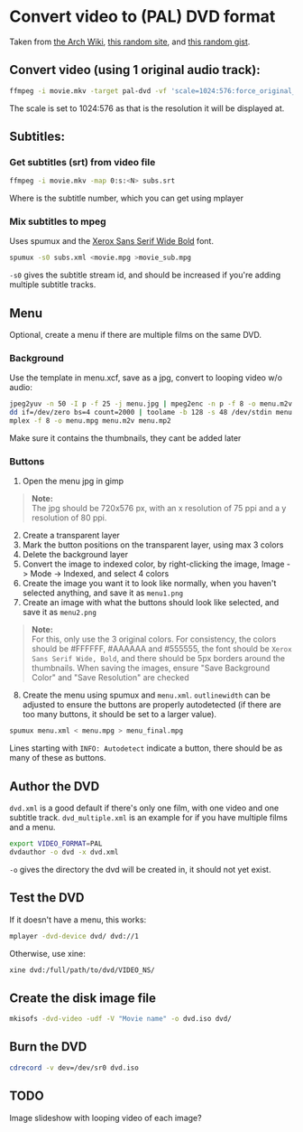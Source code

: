 # Convert video to (PAL) DVD format

Taken from [the Arch Wiki](https://wiki.archlinux.org/title/Convert_any_Movie_to_DVD_Video), [this random site](https://www.mythtv.org/wiki/Creating_a_DVD_with_a_menu), and [this random gist](https://gist.github.com/mikitsu/4bdc4cc956bed5931130a1a648b9e89e).

## Convert video (using 1 original audio track):

```sh
ffmpeg -i movie.mkv -target pal-dvd -vf 'scale=1024:576:force_original_aspect_ratio=decrease,pad=1024:576:(ow-iw)/2:(oh-ih)/2,setsar=1' movie.mpg
```
The scale is set to 1024:576 as that is the resolution it will be displayed at.

## Subtitles:

### Get subtitles (srt) from video file

```sh
ffmpeg -i movie.mkv -map 0:s:<N> subs.srt
```

Where <N> is the subtitle number, which you can get using mplayer

### Mix subtitles to mpeg

Uses spumux and the [Xerox Sans Serif Wide Bold](http://www.webpagepublicity.com/free-fonts-x.html) font.

```sh
spumux -s0 subs.xml <movie.mpg >movie_sub.mpg
```

`-s0` gives the subtitle stream id, and should be increased if you're adding multiple subtitle tracks.

## Menu

Optional, create a menu if there are multiple films on the same DVD.

### Background
Use the template in menu.xcf, save as a jpg, convert to looping video w/o audio:

```sh
jpeg2yuv -n 50 -I p -f 25 -j menu.jpg | mpeg2enc -n p -f 8 -o menu.m2v
dd if=/dev/zero bs=4 count=2000 | toolame -b 128 -s 48 /dev/stdin menu.mp2
mplex -f 8 -o menu.mpg menu.m2v menu.mp2
```

Make sure it contains the thumbnails, they cant be added later

### Buttons
 1. Open the menu jpg in gimp
> **Note:**\
> The jpg should be 720x576 px, with an x resolution of 75 ppi and a y resolution of 80 ppi.
 2. Create a transparent layer
 3. Mark the button positions on the transparent layer, using max 3 colors
 4. Delete the background layer
 5. Convert the image to indexed color, by right-clicking the image, Image -> Mode -> Indexed, and select 4 colors
 6. Create the image you want it to look like normally, when you haven't selected anything, and save it as `menu1.png`
 7. Create an image with what the buttons should look like selected, and save it as `menu2.png`
> **Note:**\
> For this, only use the 3 original colors. For consistency, the colors should be #FFFFFF, #AAAAAA and #555555, the font should be `Xerox Sans Serif Wide, Bold`, and there should be 5px borders around the thumbnails.
> When saving the images, ensure "Save Background Color" and "Save Resolution" are checked
 8. Create the menu using spumux and `menu.xml`. `outlinewidth` can be adjusted to ensure the buttons are properly autodetected (if there are too many buttons, it should be set to a larger value).
 ```sh
 spumux menu.xml < menu.mpg > menu_final.mpg
 ```
 Lines starting with `INFO: Autodetect` indicate a button, there should be as many of these as buttons.


## Author the DVD

`dvd.xml` is a good default if there's only one film, with one video and one subtitle track.
`dvd_multiple.xml` is an example for if you have multiple films and a menu.

```sh
export VIDEO_FORMAT=PAL
dvdauthor -o dvd -x dvd.xml
```
`-o` gives the directory the dvd will be created in, it should not yet exist.

## Test the DVD

If it doesn't have a menu, this works:
```sh
mplayer -dvd-device dvd/ dvd://1
```
Otherwise, use xine:
```sh
xine dvd:/full/path/to/dvd/VIDEO_NS/
```

## Create the disk image file
```sh
mkisofs -dvd-video -udf -V "Movie name" -o dvd.iso dvd/
```

## Burn the DVD
```sh
cdrecord -v dev=/dev/sr0 dvd.iso
```

## TODO

Image slideshow with looping video of each image? 



